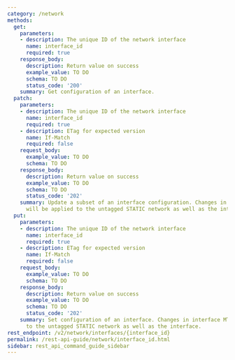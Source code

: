 ```yaml
---
category: /network
methods:
  get:
    parameters:
    - description: The unique ID of the network interface
      name: interface_id
      required: true
    response_body:
      description: Return value on success
      example_value: TO DO
      schema: TO DO
      status_code: '200'
    summary: Get configuration of an interface.
  patch:
    parameters:
    - description: The unique ID of the network interface
      name: interface_id
      required: true
    - description: ETag for expected version
      name: If-Match
      required: false
    request_body:
      example_value: TO DO
      schema: TO DO
    response_body:
      description: Return value on success
      example_value: TO DO
      schema: TO DO
      status_code: '202'
    summary: Update a subset of an interface configuration. Changes in interface MTU
      will be applied to the untagged STATIC network as well as the interface.
  put:
    parameters:
    - description: The unique ID of the network interface
      name: interface_id
      required: true
    - description: ETag for expected version
      name: If-Match
      required: false
    request_body:
      example_value: TO DO
      schema: TO DO
    response_body:
      description: Return value on success
      example_value: TO DO
      schema: TO DO
      status_code: '202'
    summary: Set configuration of an interface. Changes in interface MTU will be applied
      to the untagged STATIC network as well as the interface.
rest_endpoint: /v2/network/interfaces/{interface_id}
permalink: /rest-api-guide/network/interface_id.html
sidebar: rest_api_command_guide_sidebar
---
```

